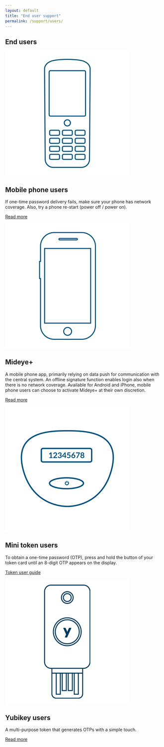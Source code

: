 ```yaml
---
layout: default
title: "End user support"
permalink: /support/users/
---
```


<div class="container" id="content-wrapper">
    <section id="content" class="main span12">
        <div class="row">
            <div class="breadcrumbs span12">
            </div> <!-- /.breadcrumbs -->
            <div class="languages">
                <ul>
                </ul>
            </div>
            <div class="span12">
                <h1>End users</h1>
                <div class="entry-content">
                </div> <!-- /.entry-content -->
            </div> <!-- /.span12 -->
        </div> <!-- /.row -->
        <div class="row end-users-boxes clickable-rows">
            <div class="span5 clickable">
                <div class="box white">
                    <img src="/assets/images/support/standard-phone.png">
                </div> <!-- /.box -->
                <h2 class="h5">Mobile phone users</h2>
                <p>If one-time password delivery fails, make sure your phone has network coverage. Also, try a phone
                    re-start (power off / power on).</p>
                <p><a title="Mobilephone users" href="/support/users/mobilephone-users/">Read more</a></p>
            </div> <!-- /.span4 -->
            <div class="span5 clickable">
                <div class="box white">
                    <img src="/assets/images/support/smartphone.png">
                </div> <!-- /.box -->
                <h2 class="h5">Mideye+</h2>
                <p>A mobile phone app, primarily relying on data push for communication with the central system. An
                    offline signature function enables login also when there is no network coverage. Available for
                    Android and iPhone, mobile phone users can choose to activate Mideye+ at their own discretion.</p>
                <p><a title="Mideye+" href="/support/users/mideye/">Read more</a></p>
            </div> <!-- /.span4 -->
            <div class="span5 clickable">
                <div class="box white">
                    <img src="/assets/images/support/token.png">
                </div> <!-- /.box -->
                <h2 class="h5">Mini token users</h2>
                <p>To obtain a one-time password (OTP), press and hold the button of your token card until an 8-digit
                    OTP appears on the display.</p>
                <p><a title="Token card users" href="/support/users/token-card-users/">Token user guide</a></p>
            </div> <!-- /.span4 -->
            <div class="span5 clickable">
                <div class="box white">
                    <img src="/assets/images/support/icon-yubikey.png">
                </div> <!-- /.box -->
                <h2 class="h5">Yubikey users</h2>
                <p>A multi-purpose token that generates OTPs with a simple touch.</p>
                <p><a
                        href="/support/administrators/documentation/mideye-server-2/mideye-server/hardware-tokens/#YubiKey_token_card">Read
                        more</a></p>
            </div> <!-- /.span4 -->
        </div> <!-- /.row -->
    </section><!-- #content -->
</div> <!-- /#content-wrapper -->